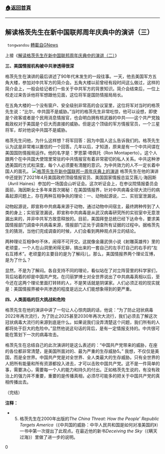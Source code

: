 ###  [:house:返回首頁](https://github.com/ourhimalayas/txt)
---

## 解读格茨先生在新中国联邦周年庆典中的演讲（三）
` tongwandou` [轉載自GNews](https://gnews.org/zh-hans/1316535/)

上接《[解读格茨先生在新中国联邦周年庆典中的演讲（二）](https://gnews.org/zh-hans/1316400/)》

**三、美国情报机构被中共渗透得很深**

格茨先生在演讲的最后讲述了90年代末发生的一段往事。一天，他去美国军方五角大楼，参加对中共军方的简介会。五角大楼以前曾经有段时间这么做过，这样的简介会上，一般会给记者们一些关于中共军方的背景知识。简介会结束后，一位上校走过来告诉他将军想跟他见面，这位将军是国防情报局局长。

在五角大楼的一个没有窗户、安全级别非常高的会议室里，这位将军对当时的格茨先生说：“比尔，中共国不是威胁。”当时的格茨先生非常吃惊，他可以设想，即使是个政客或者是个民用消息情报官，也会明白拥有核武器的中共——这个共产党独裁政权对于美国是个巨大而直接的威胁。但是这个顶级的军方情报官员，一个三星将军，却对他说中共国不是威胁。

格茨先生问他，为什么这样想？将军回答：因为中国人这么告诉我们的。格茨先生认为这是非常难以置信的一个回答。几年以后，才知道，原来是有一个中共间谍在美国国防情报局运作。他的名字是：罗恩蒙·塔佩托（Ron Montaperto）。这个人跟两个在中共国大使馆里常驻的中共情报官有着非常密切的私人关系。中共这种渗透美国的方式和深度，每个人必须要有清醒的意识。为中共效力的人不一定长着中国人的面孔。
![]()![](https://gnews-media-offload.s3.amazonaws.com/wp-content/uploads/2021/06/12024801/Gertz3.png)[格茨先生在新中国联邦一周年庆典上的演讲](https://www.youtube.com/watch?v=0vH5-7oi5ro)
格茨先生在他的演讲中还提到了2021年4月美国政府顶级情报官员、美国国家情报总监艾薇儿·海因斯（Avril Haines）参加的一场国会山听证会。这次听证会上，在参议院情报委员会面前，海因斯女士多年来首次揭秘：在美国情报界，针对中共病毒全球大流行的病毒起源问题上，存在两种互相争执的理论：一、动物起源说，二、实验室泄漏说。

动物起源说，即宣称中共病毒来源于动物，通过动物中间宿主，最终跨种传到了人类的身上；实验室泄漏说，即宣称中共病毒是从武汉病毒研究所的实验室中无意泄漏出来的，并非中共军方故意释放的。目前，美国拜登总统已经下达命令，要求美国情报部门调查中共病毒来源，情报部门正处于调查所有证据的过程中。据格茨先生的猜测，当他们完成调查的时候，人们会看到两种观点并立的结论。

两种理论互相争吵不休，闹得不可开交。这就像金庸武侠小说《射雕英雄传》里的老顽童，一个人在山洞里闲得无聊，搞出来的一套自己的左手打自己的右手的“左右互搏术”。老顽童的主要目的是为了解闷儿，那么，美国情报界两个理论互博，是为了什么？

显然，不是为了解闷。各自支持不同的理论，看似站在了对立阵营里的科学家们，背后站着的却是中国共产党。在闫丽梦博士对全世界说出了中共病毒真相以后，至今还在这两个理论里面打转转的人，不是笑话就是阴谋家。人们必须正视的现实就是：美国情报界被中共渗透的程度是远比人们能想象得到的更严重。

**四、人类面临的巨大挑战和危险**

格茨先生在他的演讲中讲了一句让人心惊肉跳的话，他说：“为了防止冠状病毒2022年再次流行，为了防止2025甚至2030年再次大流行，我们必须去了解这次冠状病毒大流行的来源到底是什么。如果说我们没弄清楚这个问题，我们所有的人都将处于巨大的危险中。”显然他说这句话的背后，是有一定情报支持的。中共很可能在策划下一次的病毒攻击。

格茨先生在总结自己的此次演讲时是这么表述的：“中国共产党带来的威胁，在座的各位都非常清楚，是美国所面对的、最为严重的生存威胁5。” 我想，不仅仅是美国，而是全世界。中国共产党是对全世界、全人类最大的生存威胁。只有全世界的人把所有能量和所有资源都投入进去，才可以击败中国共产党。这不是一件简单的事，需要决心，需要每一个人的能力和持久的付出。正如格茨先生说的，有没有政治上的强力并不重要，重要的是传播真相，必须尽可能多的把关于中国共产党的真相传播出去。

（完结）

**注释：**

- 5. 格茨先生在2000年出版的*The China Threat: How the People’ Republic Targets America*（《中共国的威胁：中华人民共和国是如何对准美国的》）一书中第一次提出了此观点。在最近他的新书*Deceiving the Sky*（《瞒天过海》）里做了进一步的说明。


0
